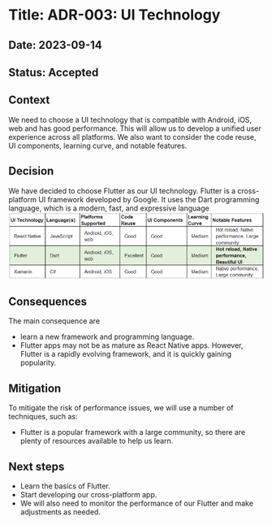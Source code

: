 # Title: ADR-003: UI Technology

## Date: 2023-09-14

## Status: Accepted

## Context

We need to choose a UI technology that is compatible with Android, iOS, web and has good performance. This will allow us to develop a unified user experience across all platforms.
We also want to consider the code reuse, UI components, learning curve, and notable features.

## Decision

We have decided to choose Flutter as our UI technology. Flutter is a cross-platform UI framework developed by Google. It uses the Dart programming language, which is a modern, fast, and expressive language
![UI Technology Comparison](../.media/UITechnologyComparison.PNG)

## Consequences

The main consequence are

* learn a new framework and programming language.
* Flutter apps may not be as mature as React Native apps. However, Flutter is a rapidly evolving framework, and it is quickly gaining popularity.

## Mitigation

To mitigate the risk of performance issues, we will use a number of techniques, such as:

* Flutter is a popular framework with a large community, so there are plenty of resources available to help us learn.

## Next steps

* Learn the basics of Flutter.
* Start developing our cross-platform app.
* We will also need to monitor the performance of our Flutter and make adjustments as needed.
